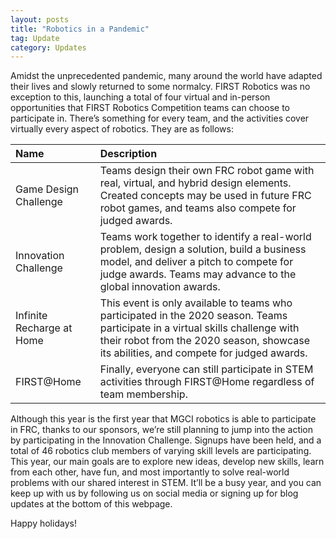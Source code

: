 ```yaml
---
layout: posts
title: "Robotics in a Pandemic"
tag: Update
category: Updates
---
```

Amidst the unprecedented pandemic, many around the world have adapted their lives and slowly returned to some normalcy. FIRST Robotics was no exception to this, launching a total of four virtual and in-person opportunities that FIRST Robotics Competition teams can choose to participate in. There’s something for every team, and the activities cover virtually every aspect of robotics. They are as follows:

|Name|Description|
:--|:--|
|Game Design Challenge|Teams design their own FRC robot game with real, virtual, and hybrid design elements. Created concepts may be used in future FRC robot games, and teams also compete for judged awards.|
|Innovation Challenge|Teams work together to identify a real-world problem, design a solution, build a business model, and deliver a pitch to compete for judge awards. Teams may advance to the global innovation awards.|
|Infinite Recharge at Home|This event is only available to teams who participated in the 2020 season. Teams participate in a virtual skills challenge with their robot from the 2020 season, showcase its abilities, and compete for judged awards.|
|FIRST@Home|Finally, everyone can still participate in STEM activities through FIRST@Home regardless of team membership.|

Although this year is the first year that MGCI robotics is able to participate in FRC, thanks to our sponsors, we’re still planning to jump into the action by participating in the Innovation Challenge. Signups have been held, and a total of 46 robotics club members of varying skill levels are participating. This year, our main goals are to explore new ideas, develop new skills, learn from each other, have fun, and most importantly to solve real-world problems with our shared interest in STEM. It’ll be a busy year, and you can keep up with us by following us on social media or signing up for blog updates at the bottom of this webpage.

Happy holidays!
